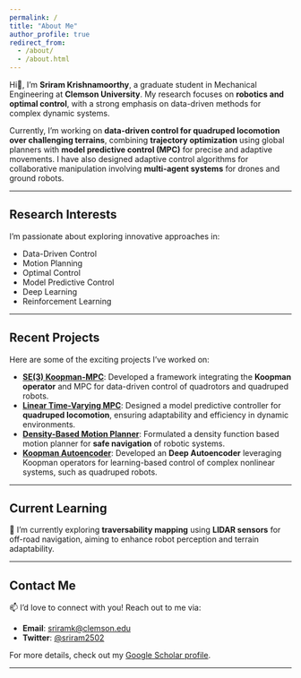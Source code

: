 ```yaml
---
permalink: /
title: "About Me"
author_profile: true
redirect_from: 
  - /about/
  - /about.html
---
```


Hi👋, I’m **Sriram Krishnamoorthy**, a graduate student in Mechanical Engineering at **Clemson University**. My research focuses on **robotics and optimal control**, with a strong emphasis on data-driven methods for complex dynamic systems. 

Currently, I’m working on **data-driven control for quadruped locomotion over challenging terrains**, combining **trajectory optimization** using global planners with **model predictive control (MPC)** for precise and adaptive movements. I have also designed adaptive control algorithms for collaborative manipulation involving **multi-agent systems** for drones and ground robots.

---

## Research Interests
I’m passionate about exploring innovative approaches in:
- Data-Driven Control
- Motion Planning
- Optimal Control
- Model Predictive Control
- Deep Learning
- Reinforcement Learning

---

## Recent Projects

Here are some of the exciting projects I’ve worked on:

- [**SE(3) Koopman-MPC**](https://github.com/sriram-2502/KoopmanMPC_Quadrotor): Developed a framework integrating the **Koopman operator** and MPC for data-driven control of quadrotors and quadruped robots.
- [**Linear Time-Varying MPC**](https://github.com/AndrewZheng-1011/Quad_ConvexMPC): Designed a model predictive controller for **quadruped locomotion**, ensuring adaptability and efficiency in dynamic environments.
- [**Density-Based Motion Planner**](https://github.com/sriram-2502/time_varying_density): Formulated a density function based motion planner for **safe navigation** of robotic systems.
- [**Koopman Autoencoder**](https://github.com/sriram-2502/Deep_Koopman_AutoEncoder): Developed an **Deep Autoencoder** leveraging Koopman operators for learning-based control of complex nonlinear systems, such as quadruped robots.
---

## Current Learning
🌱 I’m currently exploring **traversability mapping** using **LIDAR sensors** for off-road navigation, aiming to enhance robot perception and terrain adaptability.

---

## Contact Me
📫 I’d love to connect with you! Reach out to me via:
- **Email**: [sriramk@clemson.edu](mailto:sriramk@clemson.edu)
- **Twitter**: [@sriram2502](https://twitter.com/sriram2502)

For more details, check out my [Google Scholar profile](https://scholar.google.com/citations?user=-kMTFjwAAAAJ&hl=en).

---
